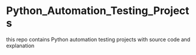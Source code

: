 # Python_Automation_Testing_Projects

this repo contains Python automation testing projects with source code and explanation
